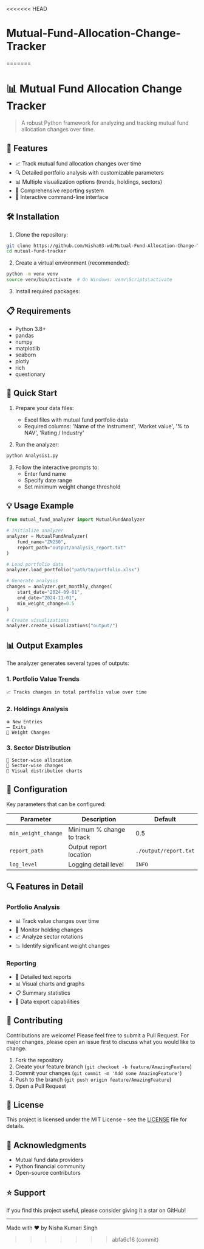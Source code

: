 <<<<<<< HEAD
# Mutual-Fund-Allocation-Change-Tracker
=======
# 📊 Mutual Fund Allocation Change Tracker

> A robust Python framework for analyzing and tracking mutual fund allocation changes over time.

## 🎯 Features

- 📈 Track mutual fund allocation changes over time
- 🔍 Detailed portfolio analysis with customizable parameters
- 📊 Multiple visualization options (trends, holdings, sectors)
- 📝 Comprehensive reporting system
- 🚀 Interactive command-line interface

## 🛠️ Installation

1. Clone the repository:
```bash
git clone https://github.com/Nisha03-wd/Mutual-Fund-Allocation-Change-Tracker.git
cd mutual-fund-tracker
```

2. Create a virtual environment (recommended):
```bash
python -m venv venv
source venv/bin/activate  # On Windows: venv\Scripts\activate
```

3. Install required packages:

## 📋 Requirements

- Python 3.8+
- pandas
- numpy
- matplotlib
- seaborn
- plotly
- rich
- questionary

## 🚀 Quick Start

1. Prepare your data files:
   - Excel files with mutual fund portfolio data
   - Required columns: 'Name of the Instrument', 'Market value', '% to NAV', 'Rating / Industry'

2. Run the analyzer:
```bash
python Analysis1.py
```

3. Follow the interactive prompts to:
   - Enter fund name
   - Specify date range
   - Set minimum weight change threshold

## 💡 Usage Example

```python
from mutual_fund_analyzer import MutualFundAnalyzer

# Initialize analyzer
analyzer = MutualFundAnalyzer(
    fund_name="ZN250",
    report_path="output/analysis_report.txt"
)

# Load portfolio data
analyzer.load_portfolio("path/to/portfolio.xlsx")

# Generate analysis
changes = analyzer.get_monthly_changes(
    start_date="2024-09-01",
    end_date="2024-11-01",
    min_weight_change=0.5
)

# Create visualizations
analyzer.create_visualizations("output/")
```

## 📊 Output Examples

The analyzer generates several types of outputs:

### 1. Portfolio Value Trends
```
📈 Tracks changes in total portfolio value over time
```

### 2. Holdings Analysis
```
➕ New Entries
➖ Exits
🔄 Weight Changes
```

### 3. Sector Distribution
```
🔸 Sector-wise allocation
🔸 Sector-wise changes
🔸 Visual distribution charts
```

## 📝 Configuration

Key parameters that can be configured:

| Parameter | Description | Default |
|-----------|-------------|---------|
| `min_weight_change` | Minimum % change to track | 0.5 |
| `report_path` | Output report location | `./output/report.txt` |
| `log_level` | Logging detail level | `INFO` |

## 🔍 Features in Detail

### Portfolio Analysis
- 📊 Track value changes over time
- 🔄 Monitor holding changes
- 📈 Analyze sector rotations
- 📉 Identify significant weight changes

### Reporting
- 📑 Detailed text reports
- 📊 Visual charts and graphs
- 📋 Summary statistics
- 💾 Data export capabilities

## 🤝 Contributing

Contributions are welcome! Please feel free to submit a Pull Request. For major changes, please open an issue first to discuss what you would like to change.

1. Fork the repository
2. Create your feature branch (`git checkout -b feature/AmazingFeature`)
3. Commit your changes (`git commit -m 'Add some AmazingFeature'`)
4. Push to the branch (`git push origin feature/AmazingFeature`)
5. Open a Pull Request

## 📜 License

This project is licensed under the MIT License - see the [LICENSE](LICENSE) file for details.

## 🙏 Acknowledgments

- Mutual fund data providers
- Python financial community
- Open-source contributors

## ⭐ Support

If you find this project useful, please consider giving it a star on GitHub!

---
Made with ❤️ by Nisha Kumari Singh
>>>>>>> abfa6c16 (commit)
